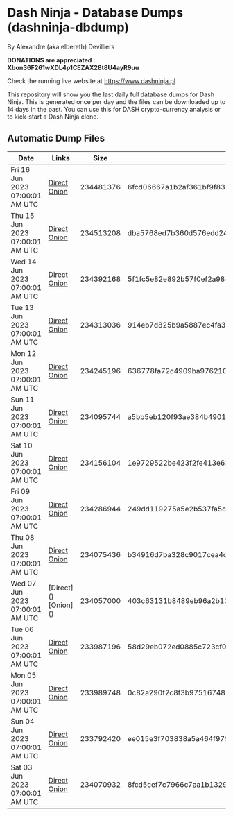 # Dash Ninja - Database Dumps (dashninja-dbdump)
By Alexandre (aka elbereth) Devilliers

**DONATIONS are appreciated : Xbon36F261wXDL4p1CEZAX28t8U4ayR9uu**

Check the running live website at https://www.dashninja.pl

This repository will show you the last daily full database dumps for Dash Ninja. This is generated once per day and the files can be downloaded up to 14 days in the past.
You can use this for DASH crypto-currency analysis or to kick-start a Dash Ninja clone.


## Automatic Dump Files
| Date | Links | Size | SHA256 |
|--|--|--|--|
| Fri 16 Jun 2023 07:00:01 AM UTC | [Direct](https://oshi.at/ukGR) [Onion](http://5ety7tpkim5me6eszuwcje7bmy25pbtrjtue7zkqqgziljwqy3rrikqd.onion/ukGR) | 234481376 | 6fcd06667a1b2af361bf9f831999f7f696cb6e0b4af823d9bc60845ff4202572 | 
| Thu 15 Jun 2023 07:00:01 AM UTC | [Direct](https://oshi.at/TPaA) [Onion](http://5ety7tpkim5me6eszuwcje7bmy25pbtrjtue7zkqqgziljwqy3rrikqd.onion/TPaA) | 234513208 | dba5768ed7b360d576edd246f8a39eb030a83a0c061fa769349c10763fbf9c0b | 
| Wed 14 Jun 2023 07:00:01 AM UTC | [Direct](<html>) [Onion]() | 234392168 | 5f1fc5e82e892b57f0ef2a9841086962f14fe77d9e5f7f0d8f63dcd13066e52d | 
| Tue 13 Jun 2023 07:00:01 AM UTC | [Direct](<html>) [Onion]() | 234313036 | 914eb7d825b9a5887ec4fa3b34ef3a8f9808313db38ec717a9f69d4c181c04be | 
| Mon 12 Jun 2023 07:00:01 AM UTC | [Direct](https://oshi.at/mdkx) [Onion](http://5ety7tpkim5me6eszuwcje7bmy25pbtrjtue7zkqqgziljwqy3rrikqd.onion/mdkx) | 234245196 | 636778fa72c4909ba976210afa1e4250bb19916bf2c8e82a9e6229fd41c8e69b | 
| Sun 11 Jun 2023 07:00:01 AM UTC | [Direct](https://oshi.at/Wpmq) [Onion](http://5ety7tpkim5me6eszuwcje7bmy25pbtrjtue7zkqqgziljwqy3rrikqd.onion/Wpmq) | 234095744 | a5bb5eb120f93ae384b4901bffa7558a949127b054defe3581a31a9db8446331 | 
| Sat 10 Jun 2023 07:00:01 AM UTC | [Direct](https://oshi.at/mfff) [Onion](http://5ety7tpkim5me6eszuwcje7bmy25pbtrjtue7zkqqgziljwqy3rrikqd.onion/mfff) | 234156104 | 1e9729522be423f2fe413e62ecd4570331c08f4d3b696da378a380ab16f069f1 | 
| Fri 09 Jun 2023 07:00:01 AM UTC | [Direct](https://oshi.at/uukm) [Onion](http://5ety7tpkim5me6eszuwcje7bmy25pbtrjtue7zkqqgziljwqy3rrikqd.onion/uukm) | 234286944 | 249dd119275a5e2b537fa5c5bec3f6dec2a57f905d3a22d857fa2935d8637221 | 
| Thu 08 Jun 2023 07:00:01 AM UTC | [Direct](https://oshi.at/HUdn) [Onion](http://5ety7tpkim5me6eszuwcje7bmy25pbtrjtue7zkqqgziljwqy3rrikqd.onion/HUdn) | 234075436 | b34916d7ba328c9017cea4c4fcaa534ebd99481165b062c9d93cea4fffcc0d15 | 
| Wed 07 Jun 2023 07:00:01 AM UTC | [Direct](</body></html>) [Onion](</body></html>) | 234057000 | 403c63131b8489eb96a2b13c768896b938e303cab03a11970c0b2f42f7510b61 | 
| Tue 06 Jun 2023 07:00:01 AM UTC | [Direct](https://oshi.at/eMfb) [Onion](http://5ety7tpkim5me6eszuwcje7bmy25pbtrjtue7zkqqgziljwqy3rrikqd.onion/eMfb) | 233987196 | 58d29eb072ed0885c723cf0119898e891a9f876c6d8327a14e17f98bf8610568 | 
| Mon 05 Jun 2023 07:00:01 AM UTC | [Direct](https://oshi.at/msLB) [Onion](http://5ety7tpkim5me6eszuwcje7bmy25pbtrjtue7zkqqgziljwqy3rrikqd.onion/msLB) | 233989748 | 0c82a290f2c8f3b975167481129f623eaf31de25893310dc18897ca4806049cc | 
| Sun 04 Jun 2023 07:00:01 AM UTC | [Direct](https://oshi.at/YuJk) [Onion](http://5ety7tpkim5me6eszuwcje7bmy25pbtrjtue7zkqqgziljwqy3rrikqd.onion/YuJk) | 233792420 | ee015e3f703838a5a464f9794bf764b8ef1b25f306f064e372aad5c3025d9a35 | 
| Sat 03 Jun 2023 07:00:01 AM UTC | [Direct](https://oshi.at/otbP) [Onion](http://5ety7tpkim5me6eszuwcje7bmy25pbtrjtue7zkqqgziljwqy3rrikqd.onion/otbP) | 234070932 | 8fcd5cef7c7966c7aa1b132980c3c0b96ae38c0c1b1c3e3cf395515e85c63f7b | 
